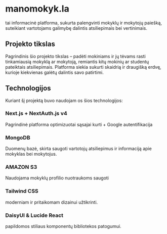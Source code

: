 # manomokyk.la
 tai informacinė platforma, sukurta palengvinti mokyklų ir mokytojų paiešką, suteikiant vartotojams galimybę dalintis atsiliepimais bei vertinimais.

## Projekto tikslas
Pagrindinis šio projekto tikslas – padėti mokiniams ir jų tėvams rasti tinkamiausią mokyklą ar mokytoją, remiantis kitų mokinių ar studentų pateiktais atsiliepimais. Platforma siekia sukurti skaidrią ir draugišką erdvę, kurioje kiekvienas galėtų dalintis savo patirtimi.

## Technologijos
Kuriant šį projektą buvo naudojam
os šios technologijos:

### Next.js + NextAuth.js v4
Pagrindinė platforma optimizuotai sąsajai kurti + Google autentifikacija

### MongoDB
Duomenų bazė, skirta saugoti vartotojų atsiliepimus ir informaciją apie mokyklas bei mokytojus.

### AMAZON S3
Naudojama mokyklų profilio nuotraukoms saugoti

### Tailwind CSS
moderniam ir pritaikomam dizainui užtikrinti.

### DaisyUI & Lucide React
papildomos stiliaus komponentų bibliotekos patogumui.
